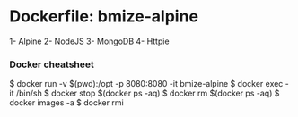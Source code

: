 # Dockerfile: bmize-alpine

1- Alpine
2- NodeJS
3- MongoDB
4- Httpie
### Docker cheatsheet

$ docker run -v $(pwd):/opt -p 8080:8080 -it bmize-alpine 
$ docker exec -it <ContainerID> /bin/sh 
$ docker stop $(docker ps -aq)
$ docker rm $(docker ps -aq)
$ docker images -a
$ docker rmi <imageID>
